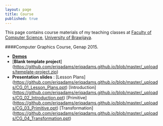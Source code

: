 ```yaml
---
layout: page
title: Course
published: true
---
```


This page contains course materials of my teaching classes at [Faculty of Computer Science](http://ptiik.ub.ac.id), [University of Brawijaya](http://www.ub.ac.id).

####Computer Graphics Course, Genap 2015.
- [**Demos**](https://github.com/eriqadams/computer-graphics)
- [**Blank template project**] (https://github.com/eriqadams/eriqadams.github.io/blob/master/_uploads/template-project.zip)
- **Presentation slides** :
[Lesson Plans] (https://github.com/eriqadams/eriqadams.github.io/blob/master/_uploads/CG_01_Lesson_Plans.ppt)
[Introduction] (https://github.com/eriqadams/eriqadams.github.io/blob/master/_uploads/CG_02_Introduction.ppt)
[Primitive] (https://github.com/eriqadams/eriqadams.github.io/blob/master/_uploads/CG_03_Primitive.ppt)
[Transformation] (https://github.com/eriqadams/eriqadams.github.io/blob/master/_uploads/CG_04_Transformation.ppt)